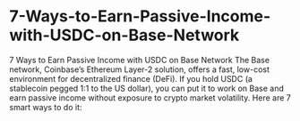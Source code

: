 # 7-Ways-to-Earn-Passive-Income-with-USDC-on-Base-Network
7 Ways to Earn Passive Income with USDC on Base Network
The Base network, Coinbase’s Ethereum Layer-2 solution, offers a fast, low-cost environment for decentralized finance (DeFi). If you hold USDC (a stablecoin pegged 1:1 to the US dollar), you can put it to work on Base and earn passive income without exposure to crypto market volatility.
Here are 7 smart ways to do it:
